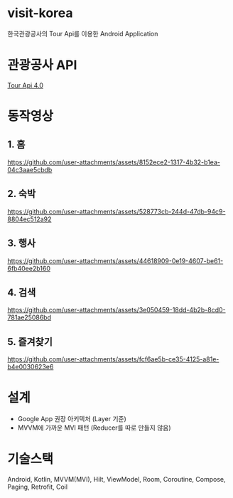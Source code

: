 # visit-korea
한국관광공사의 Tour Api를 이용한 Android Application

# 관광공사 API 
[Tour Api 4.0](https://api.visitkorea.or.kr/#/)

# 동작영상
## 1. 홈
https://github.com/user-attachments/assets/8152ece2-1317-4b32-b1ea-04c3aae5cbdb

## 2. 숙박
https://github.com/user-attachments/assets/528773cb-244d-47db-94c9-8804ec512a92

## 3. 행사
https://github.com/user-attachments/assets/44618909-0e19-4607-be61-6fb40ee2b160

## 4. 검색
https://github.com/user-attachments/assets/3e050459-18dd-4b2b-8cd0-781ae25086bd

## 5. 즐겨찾기
https://github.com/user-attachments/assets/fcf6ae5b-ce35-4125-a81e-b4e0030623e6

# 설계
- Google App 권장 아키텍처 (Layer 기준)
- MVVM에 가까운 MVI 패턴 (Reducer를 따로 만들지 않음)

# 기술스택
Android, Kotlin, MVVM(MVI), Hilt, ViewModel, Room, Coroutine, Compose, Paging, Retrofit, Coil
